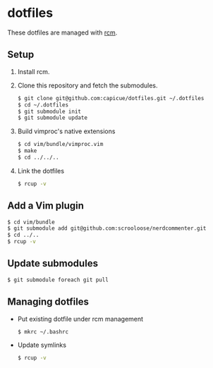 # dotfiles

These dotfiles are managed with [rcm](https://github.com/thoughtbot/rcm).


## Setup

1. Install rcm.

2. Clone this repository and fetch the submodules.
    ```bash
    $ git clone git@github.com:capicue/dotfiles.git ~/.dotfiles
    $ cd ~/.dotfiles
    $ git submodule init
    $ git submodule update
    ```

3. Build vimproc's native extensions
    ```bash
    $ cd vim/bundle/vimproc.vim
    $ make
    $ cd ../../..
    ```

4. Link the dotfiles
    ```bash
    $ rcup -v
    ```

## Add a Vim plugin

```bash
$ cd vim/bundle
$ git submodule add git@github.com:scrooloose/nerdcommenter.git
$ cd ../..
$ rcup -v
```

## Update submodules

```bash
$ git submodule foreach git pull
```

## Managing dotfiles

- Put existing dotfile under rcm management
    ```bash
    $ mkrc ~/.bashrc
    ```

- Update symlinks
    ```bash
    $ rcup -v
    ```
